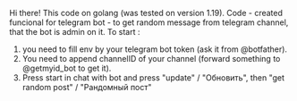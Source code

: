 Hi there!
This code on golang (was tested on version 1.19).
Code - created funcional for telegram bot - to get random message from telegram channel, that the bot is admin on it.
To start :
1) you need to fill env by your telegram bot token (ask it from @botfather).
2) You need to append channelID of your channel (forward something to @getmyid_bot to get it).
3) Press start in chat with bot and press "update" / "Обновить", then "get random post" / "Рандомный пост"

